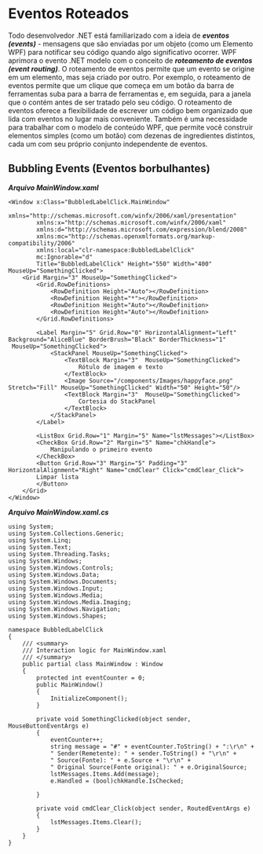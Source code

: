 # Eventos Roteados

Todo desenvolvedor .NET está familiarizado com a ideia de ***eventos (events)*** - mensagens que são enviadas por um objeto (como um Elemento WPF) para notificar seu código quando algo significativo ocorrer. WPF aprimora o evento .NET modelo com o conceito de ***roteamento de eventos (event routing)***. O roteamento de eventos permite que um evento se origine em um elemento, mas seja criado por outro. Por exemplo, o roteamento de eventos permite que um clique que começa em um botão da barra de ferramentas suba para a barra de ferramentas e, em seguida, para a janela que o contém antes de ser tratado pelo seu código. O roteamento de eventos oferece a flexibilidade de escrever um código bem organizado que lida com eventos no lugar mais conveniente. Também é uma necessidade para trabalhar com o modelo de conteúdo WPF, que permite você construir elementos simples (como um botão) com dezenas de ingredientes distintos, cada um com seu próprio conjunto independente de eventos.

## Bubbling Events (Eventos borbulhantes)

***Arquivo MainWindow.xaml***
```
<Window x:Class="BubbledLabelClick.MainWindow"
        xmlns="http://schemas.microsoft.com/winfx/2006/xaml/presentation"
        xmlns:x="http://schemas.microsoft.com/winfx/2006/xaml"
        xmlns:d="http://schemas.microsoft.com/expression/blend/2008"
        xmlns:mc="http://schemas.openxmlformats.org/markup-compatibility/2006"
        xmlns:local="clr-namespace:BubbledLabelClick"
        mc:Ignorable="d"
        Title="BubbledLabelClick" Height="550" Width="400" MouseUp="SomethingClicked">
    <Grid Margin="3" MouseUp="SomethingClicked">
        <Grid.RowDefinitions>
            <RowDefinition Height="Auto"></RowDefinition>
            <RowDefinition Height="*"></RowDefinition>
            <RowDefinition Height="Auto"></RowDefinition>
            <RowDefinition Height="Auto"></RowDefinition>
        </Grid.RowDefinitions>

        <Label Margin="5" Grid.Row="0" HorizontalAlignment="Left" Background="AliceBlue" BorderBrush="Black" BorderThickness="1"
 MouseUp="SomethingClicked">
            <StackPanel MouseUp="SomethingClicked">
                <TextBlock Margin="3"  MouseUp="SomethingClicked">
                    Rótulo de imagem e texto
                </TextBlock>
                <Image Source="/components/Images/happyface.png" Stretch="Fill" MouseUp="SomethingClicked" Width="50" Height="50"/>
                <TextBlock Margin="3"  MouseUp="SomethingClicked">
                    Cortesia do StackPanel
                </TextBlock>
            </StackPanel>
        </Label>

        <ListBox Grid.Row="1" Margin="5" Name="lstMessages"></ListBox>
        <CheckBox Grid.Row="2" Margin="5" Name="chkHandle">
            Manipulando o primeiro evento
        </CheckBox>
        <Button Grid.Row="3" Margin="5" Padding="3" HorizontalAlignment="Right" Name="cmdClear" Click="cmdClear_Click">
        Limpar lista
        </Button>
    </Grid>
</Window>
```

***Arquivo MainWindow.xaml.cs***
```
using System;
using System.Collections.Generic;
using System.Linq;
using System.Text;
using System.Threading.Tasks;
using System.Windows;
using System.Windows.Controls;
using System.Windows.Data;
using System.Windows.Documents;
using System.Windows.Input;
using System.Windows.Media;
using System.Windows.Media.Imaging;
using System.Windows.Navigation;
using System.Windows.Shapes;

namespace BubbledLabelClick
{
    /// <summary>
    /// Interaction logic for MainWindow.xaml
    /// </summary>
    public partial class MainWindow : Window
    {
        protected int eventCounter = 0;
        public MainWindow()
        {
            InitializeComponent();
        }

        private void SomethingClicked(object sender, MouseButtonEventArgs e)
        {
            eventCounter++;
            string message = "#" + eventCounter.ToString() + ":\r\n" +
            " Sender(Remetente): " + sender.ToString() + "\r\n" +
            " Source(Fonte): " + e.Source + "\r\n" +
            " Original Source(Fonte original): " + e.OriginalSource;
            lstMessages.Items.Add(message);
            e.Handled = (bool)chkHandle.IsChecked;

        }

        private void cmdClear_Click(object sender, RoutedEventArgs e)
        {
            lstMessages.Items.Clear();
        }
    }
}

```
